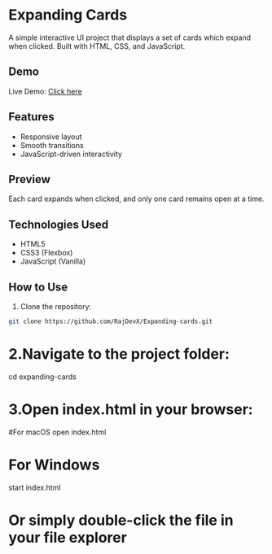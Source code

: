 # Expanding Cards

A simple interactive UI project that displays a set of cards which expand when clicked. Built with HTML, CSS, and JavaScript.

## Demo

Live Demo: [Click here](https://RajDevX.github.io/expanding-cards/)

## Features

- Responsive layout
- Smooth transitions
- JavaScript-driven interactivity

## Preview

Each card expands when clicked, and only one card remains open at a time.

## Technologies Used

- HTML5
- CSS3 (Flexbox)
- JavaScript (Vanilla)

## How to Use

1. Clone the repository:

```bash
git clone https://github.com/RajDevX/Expanding-cards.git
```
# 2.Navigate to the project folder:
 cd expanding-cards

# 3.Open index.html in your browser:
#For macOS
open index.html

# For Windows
start index.html

# Or simply double-click the file in your file explorer

